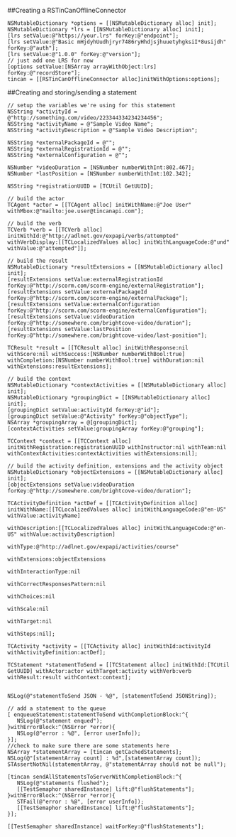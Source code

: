 ##Creating a RSTinCanOfflineConnector

    NSMutableDictionary *options = [[NSMutableDictionary alloc] init];
    NSMutableDictionary *lrs = [[NSMutableDictionary alloc] init];
    [lrs setValue:@"https://your.lrs" forKey:@"endpoint"];
    [lrs setValue:@"Basic mHjdyhUudhjryr7486ryHhdjsjhuuetyhgksiI*8usijdh" forKey:@"auth"];
    [lrs setValue:@"1.0.0" forKey:@"version"];
    // just add one LRS for now
    [options setValue:[NSArray arrayWithObject:lrs] forKey:@"recordStore"];
    tincan = [[RSTinCanOfflineConnector alloc]initWithOptions:options];

##Creating and storing/sending a statement

	// setup the variables we're using for this statement
    NSString *activityId = @"http://something.com/video/223344334234234456";
    NSString *activityName = @"Sample Video Name";
    NSString *activityDescription = @"Sample Video Description";
	
    NSString *externalPackageId = @"";
    NSString *externalRegistrationId = @"";
    NSString *externalConfiguration = @"";
	
    NSNumber *videoDuration = [NSNumber numberWithInt:802.467];
    NSNumber *lastPosition = [NSNumber numberWithInt:102.342];
	
    NSString *registrationUUID = [TCUtil GetUUID];
	
    // build the actor
    TCAgent *actor = [[TCAgent alloc] initWithName:@"Joe User" withMbox:@"mailto:joe.user@tincanapi.com"];
	
    // build the verb
    TCVerb *verb = [[TCVerb alloc] initWithId:@"http://adlnet.gov/expapi/verbs/attempted" withVerbDisplay:[[TCLocalizedValues alloc] initWithLanguageCode:@"und" withValue:@"attempted"]];
	
    // build the result
    NSMutableDictionary *resultExtensions = [[NSMutableDictionary alloc] init];
    [resultExtensions setValue:externalRegistrationId forKey:@"http://scorm.com/scorm-engine/externalRegistration"];
    [resultExtensions setValue:externalPackageId forKey:@"http://scorm.com/scorm-engine/externalPackage"];
    [resultExtensions setValue:externalConfiguration forKey:@"http://scorm.com/scorm-engine/externalConfiguration"];
    [resultExtensions setValue:videoDuration forKey:@"http://somewhere.com/brightcove-video/duration"];
    [resultExtensions setValue:lastPosition forKey:@"http://somewhere.com/brightcove-video/last-position"];
	
    TCResult *result = [[TCResult alloc] initWithResponse:nil withScore:nil withSuccess:[NSNumber numberWithBool:true] withCompletion:[NSNumber numberWithBool:true] withDuration:nil withExtensions:resultExtensions];
	
    // build the context
    NSMutableDictionary *contextActivities = [[NSMutableDictionary alloc] init];
    NSMutableDictionary *groupingDict = [[NSMutableDictionary alloc] init];
    [groupingDict setValue:activityId forKey:@"id"];
    [groupingDict setValue:@"Activity" forKey:@"objectType"];
    NSArray *groupingArray = @[groupingDict];
    [contextActivities setValue:groupingArray forKey:@"grouping"];
	
    TCContext *context = [[TCContext alloc] initWithRegistration:registrationUUID withInstructor:nil withTeam:nil withContextActivities:contextActivities withExtensions:nil];
	
    // build the activity definition, extensions and the activity object
    NSMutableDictionary *objectExtensions = [[NSMutableDictionary alloc] init];
    [objectExtensions setValue:videoDuration forKey:@"http://somewhere.com/brightcove-video/duration"];
	
    TCActivityDefinition *actDef = [[TCActivityDefinition alloc] initWithName:[[TCLocalizedValues alloc] initWithLanguageCode:@"en-US" withValue:activityName]
                                                              withDescription:[[TCLocalizedValues alloc] initWithLanguageCode:@"en-US" withValue:activityDescription]
                                                                     withType:@"http://adlnet.gov/expapi/activities/course"
                                                               withExtensions:objectExtensions
                                                          withInteractionType:nil
                                                  withCorrectResponsesPattern:nil
                                                                  withChoices:nil
                                                                    withScale:nil
                                                                   withTarget:nil
                                                                    withSteps:nil];
																	
    TCActivity *activity = [[TCActivity alloc] initWithId:activityId withActivityDefinition:actDef];
	
    TCStatement *statementToSend = [[TCStatement alloc] initWithId:[TCUtil GetUUID] withActor:actor withTarget:activity withVerb:verb withResult:result withContext:context];
	
	
    NSLog(@"statementToSend JSON - %@", [statementToSend JSONString]);
	
	// add a statement to the queue
	[ enqueueStatement:statementToSend withCompletionBlock:^{
       NSLog(@"statement enqued");
	}withErrorBlock:^(NSError *error){
       NSLog(@"error : %@", [error userInfo]);
	}];
	//check to make sure there are some statements here
	NSArray *statementArray = [tincan getCachedStatements];
	NSLog(@"[statementArray count] : %d",[statementArray count]);
	STAssertNotNil(statementArray, @"statementArray should not be null");
	
	[tincan sendAllStatementsToServerWithCompletionBlock:^{
       NSLog(@"statements flushed");
       [[TestSemaphor sharedInstance] lift:@"flushStatements"];
	}withErrorBlock:^(NSError *error){
       STFail(@"error : %@", [error userInfo]);
       [[TestSemaphor sharedInstance] lift:@"flushStatements"];
	}];
	
    [[TestSemaphor sharedInstance] waitForKey:@"flushStatements"];